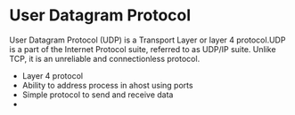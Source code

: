# User Datagram Protocol

User Datagram Protocol (UDP) is a Transport Layer or layer 4 protocol.UDP is a part of the Internet Protocol suite, referred to as UDP/IP suite. Unlike TCP, it is an unreliable and connectionless protocol. 

- Layer 4 protocol
- Ability to address process in ahost using ports
- Simple protocol to send and receive data
- 
